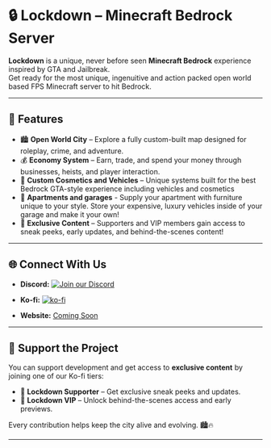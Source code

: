 # 🔒 Lockdown – Minecraft Bedrock Server

**Lockdown** is a unique, never before seen **Minecraft Bedrock** experience inspired by GTA and Jailbreak.  
Get ready for the most unique, ingenuitive and action packed open world based FPS Minecraft server to hit Bedrock.

---

## 🚨 Features

- 🏙️ **Open World City** – Explore a fully custom-built map designed for roleplay, crime, and adventure.  
- 💰 **Economy System** – Earn, trade, and spend your money through businesses, heists, and player interaction.  
- 🔫 **Custom Cosmetics and Vehicles** – Unique systems built for the best Bedrock GTA-style experience including vehicles and cosmetics
- 🏢 **Apartments and garages** - Supply your apartment with furniture unique to your style. Store your expensive, luxury vehicles inside of your garage and make it your own!
- 💎 **Exclusive Content** – Supporters and VIP members gain access to sneak peeks, early updates, and behind-the-scenes content!

--- 

## 🌐 Connect With Us

- **Discord:** [![Join our Discord](https://img.shields.io/badge/Join%20our%20Discord-5865F2?style=for-the-badge&logo=discord&logoColor=white)](https://discord.gg/8QSbGBjRrv)

- **Ko-fi:** [![ko-fi](https://ko-fi.com/img/githubbutton_sm.svg)](https://ko-fi.com/R6R61MD20L)
- **Website:** [Coming Soon](#)

---

## 🤝 Support the Project

You can support development and get access to **exclusive content** by joining one of our Ko-fi tiers:  
- 💸 **Lockdown Supporter** – Get exclusive sneak peeks and updates.  
- 💎 **Lockdown VIP** – Unlock behind-the-scenes access and early previews.  

Every contribution helps keep the city alive and evolving. 🏙️🔥

---
